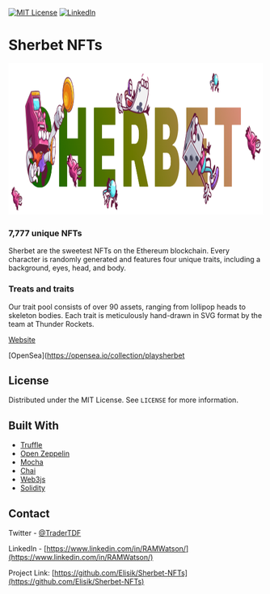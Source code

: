 


[![MIT License][license-shield]][license-url]
[![LinkedIn][linkedin-shield]][linkedin-url]



# Sherbet NFTs


<p align="center">
  <img width="1080" height="300" src="/Sherbet Banner.png">
</p>



### 7,777 unique NFTs
Sherbet are the sweetest NFTs on the Ethereum blockchain. Every character is randomly generated and features four unique traits, including a background, eyes, head, and body.

### Treats and traits
Our trait pool consists of over 90 assets, ranging from lollipop heads to skeleton bodies. Each trait is meticulously hand-drawn in SVG format by the team at Thunder Rockets.

[Website](https://sherbet.com/)

[OpenSea](https://opensea.io/collection/playsherbet



<!-- LICENSE -->
## License

Distributed under the MIT License. See `LICENSE` for more information.










## Built With

* [Truffle](https://www.trufflesuite.com/)
* [Open Zeppelin](https://openzeppelin.com/)
* [Mocha](https://mochajs.org/)
* [Chai](https://www.chaijs.com/)
* [Web3js](https://web3js.readthedocs.io/en/v1.3.4/)
* [Solidity](https://docs.soliditylang.org/en/v0.8.6/)



  




<!-- CONTACT -->
## Contact

Twitter - [@TraderTDF](https://twitter.com/TraderTDF)

LinkedIn - [https://www.linkedin.com/in/RAMWatson/](https://www.linkedin.com/in/RAMWatson/)

Project Link: [https://github.com/Elisik/Sherbet-NFTs](https://github.com/Elisik/Sherbet-NFTs)








<!-- MARKDOWN LINKS & IMAGES -->
<!-- https://www.markdownguide.org/basic-syntax/#reference-style-links -->
[license-shield]: https://img.shields.io/github/license/othneildrew/Best-README-Template.svg?style=for-the-badge
[license-url]: https://github.com/othneildrew/Best-README-Template/blob/master/LICENSE.txt
[linkedin-shield]: https://img.shields.io/badge/-LinkedIn-black.svg?style=for-the-badge&logo=linkedin&colorB=555
[linkedin-url]: https://www.linkedin.com/in/RAMWatson/
[product-screenshot]: screenshot.jpg
